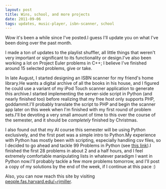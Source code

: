 ```yaml
---
layout: post
title: Wins, school, and more projects
date: 2011-09-06
tags: updates, music-player, isbn-scanner, school
---
```


Wow it's been a while since I've posted.I guess I'll update you on what I've been doing over the past month.

I made a ton of updates to the playlist shuffler, all little things that weren't very important or significant to its functionality or design.I've also been working a lot on Project Euler problems in C++; I believe I've finished around 15 selected problems, give or take.

In late August, I started designing an ISBN scanner for my friend's home library.He wants a digital archive of all the books in his house, and I figured he could use a variant of my iPod Touch scanner application to generate this archive.I started implementing the server-side script in Python (and nearly finished too) before realizing that my free host only supports PHP, goddammit.I'll probably translate the script to PHP and begin the scanner app later on this week when I'm finished with my first round of problem sets.I'll be devoting a very small amount of time to this over the course of the semester, and it should be *completely* finished by Christmas.

I also found out that my AI course this semester will be using Python exclusively, and the first pset was a simple intro to Python.My experience with Python has mostly been with scripting, especially handling csv files, so I decided to go ahead and tackle 99 Problems in Python (see <a href="https://sites.google.com/site/prologsite/prolog-problems" target="_blank">this link</a>).I finished the first 28 problems in about 2 and a half hours, and I feel extremely comfortable manipulating lists in whatever paradigm I want in Python now.I'll probably tackle a few more problems tomorrow, and I'll post a copy of my solutions by the end of the week, if I continue at this pace :)

Also, you can now reach this site by visiting <a href="http://people.fas.harvard.edu/~rjmiller">people.fas.harvard.edu/~rjmiller</a>.